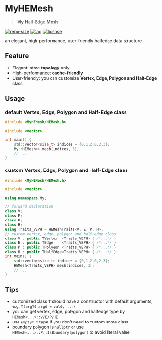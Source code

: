# MyHEMesh

> **My** **H**alf-**E**dge **Mesh**

[![repo-size](https://img.shields.io/github/languages/code-size/shimakaze09/MyHEMesh?style=flat)](https://github.com/shimakaze09/MyHEMesh/archive/main.zip) [![tag](https://img.shields.io/github/v/tag/shimakaze09/MyHEMesh)](https://github.com/shimakaze09/MyHEMesh/tags) [![license](https://img.shields.io/github/license/shimakaze09/MyHEMesh)](LICENSE)

an elegant, high-performance, user-friendly halfedge data structure

## Feature

- Elegant: store **topology** only
- High-performance: **cache-friendly**
- User-friendly: you can customize **Vertex, Edge, Polygon and Half-Edge** class

## Usage

### default Vertex, Edge, Polygon and Half-Edge class

```c++
#include <MyHEMesh/HEMesh.h>

#include <vector>

int main() {
    std::vector<size_t> indices = {0,1,2,0,2,3};
    My::HEMesh<> mesh(indices, 3);
    // ...
}
```

### custom Vertex, Edge, Polygon and Half-Edge class

```c++
#include <MyHEMesh/HEMesh.h>

#include <vector>

using namespace My;

// forward declaration
class V;
class E;
class P;
class H;
using Traits_VEPH = HEMeshTraits<V, E, P, H>;
// custom vertex, edge, polygon and half-edge class
class V : public TVertex  <Traits_VEPH> { /*...*/ }
class E : public TEdge    <Traits_VEPH> { /*...*/ }
class P : public TPolygon <Traits_VEPH> { /*...*/ }
class H : public THalfEdge<Traits_VEPH> { /*...*/ }
int main() {
    std::vector<size_t> indices = {0,1,2,0,2,3};
    HEMesh<Traits_VEPH> mesh(indices, 3);
    // ...
}
```

## Tips

- customized class `T` should have a constructor with default arguments, e.g. `T(argT0 arg0 = val0, ...)`
- you can get vertex, edge, polygon and halfedge type by `HEMesh<...>::V/E/P/HE`
- use `Empty*_*` type if you don't need to custom some class
- boundary polygon is `nullptr` or use `HEMesh<...>::P::IsBoundary(polygon)` to avoid literal value
